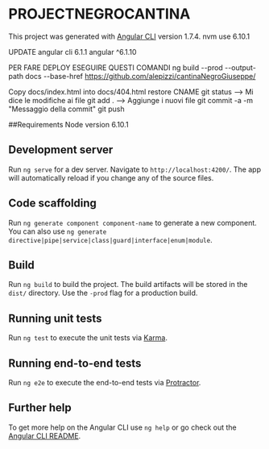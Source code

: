 # PROJECTNEGROCANTINA

This project was generated with [Angular CLI](https://github.com/angular/angular-cli) version 1.7.4.
nvm use 6.10.1

UPDATE
angular cli 6.1.1 angular ^6.1.10

PER FARE DEPLOY ESEGUIRE QUESTI COMANDI
ng build --prod --output-path docs --base-href https://github.com/alepizzi/cantinaNegroGiuseppe/

Copy docs/index.html into docs/404.html restore CNAME
git status --> Mi dice le modifiche ai file
git add . --> Aggiunge i nuovi file
git commit -a -m "Messaggio della commit"
git push

##Requirements
Node version 6.10.1

## Development server

Run `ng serve` for a dev server. Navigate to `http://localhost:4200/`. The app will automatically reload if you change any of the source files.

## Code scaffolding

Run `ng generate component component-name` to generate a new component. You can also use `ng generate directive|pipe|service|class|guard|interface|enum|module`.

## Build

Run `ng build` to build the project. The build artifacts will be stored in the `dist/` directory. Use the `-prod` flag for a production build.

## Running unit tests

Run `ng test` to execute the unit tests via [Karma](https://karma-runner.github.io).

## Running end-to-end tests

Run `ng e2e` to execute the end-to-end tests via [Protractor](http://www.protractortest.org/).

## Further help

To get more help on the Angular CLI use `ng help` or go check out the [Angular CLI README](https://github.com/angular/angular-cli/blob/master/README.md).
